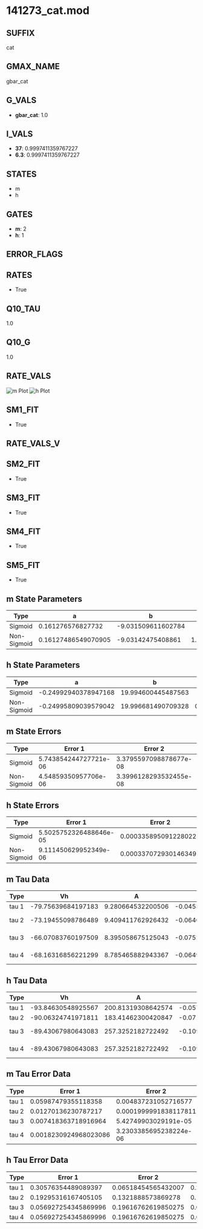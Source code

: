 # 141273_cat.mod

## SUFFIX

cat

## GMAX_NAME

gbar_cat

## G_VALS

- **gbar_cat**: 1.0

## I_VALS

- **37**: 0.9997411359767227
- **6.3**: 0.9997411359767227

## STATES

- m
- h

## GATES

- **m**: 2
- **h**: 1

## ERROR_FLAGS


## RATES

- True

## Q10_TAU

1.0

## Q10_G

1.0

## RATE_VALS

![m Plot](/Users/pbozelos/Dropbox/icg-Chai-Panos/supermodels/output_markdown_files/Ca/141273_cat.mod/images/m.png)
![h Plot](/Users/pbozelos/Dropbox/icg-Chai-Panos/supermodels/output_markdown_files/Ca/141273_cat.mod/images/h.png)

## SM1_FIT

- True

## RATE_VALS_V

## SM2_FIT

- True

## SM3_FIT

- True

## SM4_FIT

- True

## SM5_FIT

- True

## m State Parameters

| Type | a | b | c | d |
| --- | --- | --- | --- | --- |
| Sigmoid | 0.161276576827732 | -9.031509611602784 |
| Non-Sigmoid | 0.16127486549070905 | -9.03142475408861 | 1.0000051832934227 | -4.482614709682534e-06 |

## h State Parameters

| Type | a | b | c | d |
| --- | --- | --- | --- | --- |
| Sigmoid | -0.24992940378947168 | 19.994600445487563 |
| Non-Sigmoid | -0.24995809039579042 | 19.996681490709328 | 0.9999285342144606 | -4.602453566286242e-07 |

## m State Errors

| Type | Error 1 | Error 2 | Error 3 |
| --- | --- | --- | --- |
| Sigmoid | 5.743854244727721e-06 | 3.3795597098878677e-08 | 2.575079609057535e-06 |
| Non-Sigmoid | 4.54859350957706e-06 | 3.3996128293532455e-08 | 2.039221382951122e-06 |

## h State Errors

| Type | Error 1 | Error 2 | Error 3 |
| --- | --- | --- | --- |
| Sigmoid | 5.5025752326488646e-05 | 0.0003358950912280228 | 5.231700020897563e-05 |
| Non-Sigmoid | 9.111450629952349e-06 | 0.0003370729301463497 | 8.662921347861685e-06 |

## m Tau Data

| Type | Vh | A | b1 | b2 | c1 | c2 | d1 | d2 | e1 | e2 |
| --- | --- | --- | --- | --- | --- | --- | --- | --- | --- | --- |
| tau 1 | -79.75639684197183 | 9.280664532200506 | -0.045377903331891116 | -0.06868312868302771 |
| tau 2 | -73.19455098786489 | 9.409411762926432 | -0.06403413603821766 | 0.00025399730751378077 | -0.05267155433787344 | -2.3335580338716788e-06 |
| tau 3 | -66.07083760197509 | 8.395058675125043 | -0.07520062380563175 | 0.00047654909336316306 | -9.154130362815013e-07 | -0.025105233803885244 | 0.0003566203460070975 | -1.7647433755403034e-06 |
| tau 4 | -68.16316856221299 | 8.785465882943367 | -0.06497515091710371 | 0.00020433350853573897 | 1.5567034381610062e-06 | -7.441103200839363e-09 | -0.024347344673791658 | 0.0007841453173279217 | 3.4813473539666685e-06 | -1.0238710467510438e-07 |

## h Tau Data

| Type | Vh | A | b1 | b2 | c1 | c2 | d1 | d2 | e1 | e2 |
| --- | --- | --- | --- | --- | --- | --- | --- | --- | --- | --- |
| tau 1 | -93.84630548925567 | 200.81319308642574 | -0.057087944968050246 | -0.10198583195679313 |
| tau 2 | -90.06324741971811 | 183.41462300420847 | -0.07197421278981152 | 0.0003125407696606281 | -0.9511542050059301 | -0.08984250199726691 |
| tau 3 | -89.43067980643083 | 257.3252182722492 | -0.10965592212304287 | 0.0011027529821117479 | -3.404470886354251e-06 | -1.0968648419092328 | -0.13094107306837532 | -0.0034705179170676863 |
| tau 4 | -89.43067980643083 | 257.3252182722492 | -0.10965592212304287 | 0.0011027529821117479 | -3.404470886354251e-06 | 0.0 | -1.0968648419092328 | -0.13094107306837532 | -0.0034705179170676863 | 0.0 |

## m Tau Error Data

| Type | Error 1 | Error 2 | Error 3 |
| --- | --- | --- | --- |
| tau 1 | 0.05987479355118358 | 0.004837231052716577 | 0.04109727668308007 |
| tau 2 | 0.01270136230787217 | 0.0001999991838117811 | 0.008718049283501011 |
| tau 3 | 0.007418363718916964 | 5.42749903029191e-05 | 0.00509186801673785 |
| tau 4 | 0.0018230924968023086 | 3.2303385695238224e-06 | 0.0012513468910065357 |

## h Tau Error Data

| Type | Error 1 | Error 2 | Error 3 |
| --- | --- | --- | --- |
| tau 1 | 0.30576354489089397 | 0.06518454565432007 | 0.22465945402738413 |
| tau 2 | 0.19295316167405105 | 0.1321888573869278 | 0.141772139546649 |
| tau 3 | 0.056927254345869996 | 0.19616762619850275 | 0.04182724230641946 |
| tau 4 | 0.056927254345869996 | 0.19616762619850275 | 0.04182724230641946 |

